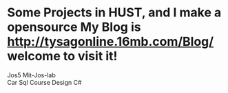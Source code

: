 Some Projects in HUST, and I make a opensource
My Blog is http://tysagonline.16mb.com/Blog/
welcome to visit it!
========

Jos5 Mit-Jos-lab </br>
Car Sql Course Design C#
